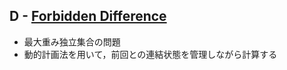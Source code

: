 ## D - [Forbidden Difference](https://github.dev/kyo1941/AtCoder_review/tree/ABC403)

- 最大重み独立集合の問題
- 動的計画法を用いて，前回との連結状態を管理しながら計算する